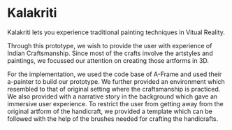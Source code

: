 # Kalakriti
Kalakriti lets you experience traditional painting techniques in Vitual Reality.

Through this prototype, we wish to provide the user with experience of Indian Craftsmanship. Since most of the crafts involve the artstyles and paintings, we focussed our attention on creating those artforms in 3D. 

For the implementation, we used the code base of A-Frame and used their a-painter to build our prototype. We further provided an environment which resembled to that of original setting where the craftsmanship is practiced. We also provided with a narrative story in the background which gave an immersive user experience. To restrict the user from getting away from the original artform of the handicraft, we provided a template which can be followed with the help of the brushes needed for crafting the handicrafts.
